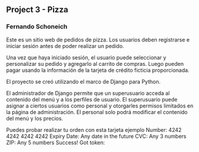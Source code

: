 ## Project 3 - Pizza
### Fernando Schoneich

Este es un sitio web de pedidos de pizza. Los usuarios deben registrarse e iniciar sesión antes de poder realizar un pedido.

Una vez que haya iniciado sesión, el usuario puede seleccionar y personalizar su pedido y agregarlo al carrito de compras. Luego pueden pagar usando la información de la tarjeta de crédito ficticia proporcionada.

El proyecto se creó utilizando el marco de Django para Python.

El administrador de Django permite que un superusuario acceda al contenido del menú y a los perfiles de usuario. El superusuario puede asignar a ciertos usuarios como personal y otorgarles permisos limitados en la página de administración. El personal solo podrá modificar el contenido del menú y los precios. 

Puedes probar realizar tu orden con esta tarjeta ejemplo
Number: 4242 4242 4242 4242
Expiry Date: Any date in the future
CVC: Any 3 numbers
ZIP: Any 5 numbers
Success! Got token: 

